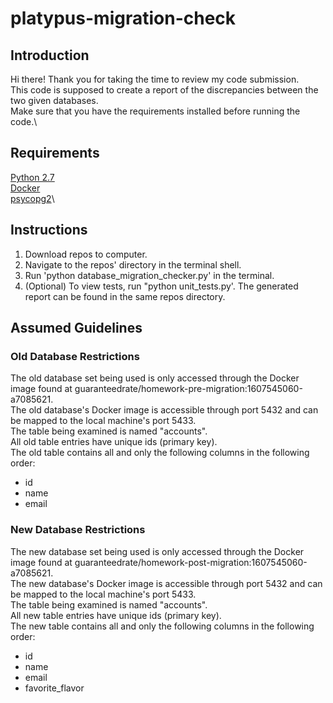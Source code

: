 # platypus-migration-check
## Introduction
Hi there! Thank you for taking the time to review my code submission.\
This code is supposed to create a report of the discrepancies between the two given databases.\
Make sure that you have the requirements installed before running the code.\

## Requirements
[Python 2.7](https://www.python.org/download/releases/2.7/)\
[Docker](https://www.docker.com/products/docker-desktop)\
[psycopg2](https://pypi.org/project/psycopg2/#files)\

## Instructions
1. Download repos to computer.
2. Navigate to the repos' directory in the terminal shell.
3. Run 'python database_migration_checker.py' in the terminal.
4. (Optional) To view tests, run "python unit_tests.py'.
The generated report can be found in the same repos directory.

## Assumed Guidelines
### Old Database Restrictions
The old database set being used is only accessed through the Docker image found at guaranteedrate/homework-pre-migration:1607545060-a7085621.\
The old database's Docker image is accessible through port 5432 and can be mapped to the local machine's port 5433.\
The table being examined is named "accounts".\
All old table entries have unique ids (primary key).\
The old table contains all and only the following columns in the following order:
- id
- name
- email

### New Database Restrictions
The new database set being used is only accessed through the Docker image found at guaranteedrate/homework-post-migration:1607545060-a7085621.\
The new database's Docker image is accessible through port 5432 and can be mapped to the local machine's port 5433.\
The table being examined is named "accounts".\
All new table entries have unique ids (primary key).\
The new table contains all and only the following columns in the following order:
- id
- name
- email
- favorite_flavor